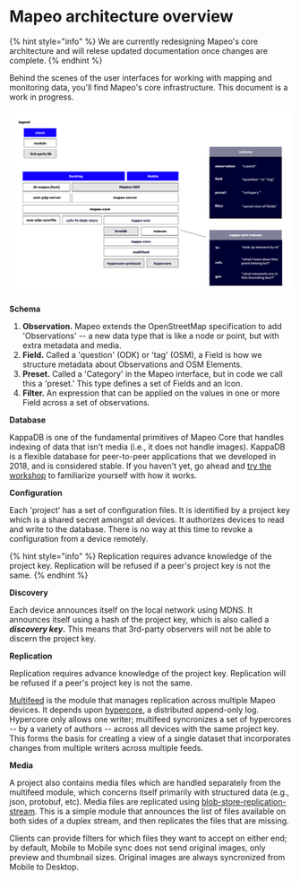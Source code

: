 # Mapeo architecture overview

{% hint style="info" %}
We are currently redesigning Mapeo's core architecture and will relese updated documentation once changes are complete.
{% endhint %}

Behind the scenes of the user interfaces for working with mapping and monitoring data, you'll find Mapeo's core infrastructure. This document is a work in progress.

[![Architecture Diagram September, 2020](https://github.com/digidem/mapeo-docs/raw/master/.gitbook/assets/frame-1-3-.png)](https://github.com/digidem/mapeo-docs/blob/master/.gitbook/assets/frame-1-3-.png)

**Schema**

1. **Observation.** Mapeo extends the OpenStreetMap specification to add 'Observations' -- a new data type that is like a node or point, but with extra metadata and media.
2. **Field.** Called a 'question' (ODK) or 'tag' (OSM), a Field is how we structure metadata about Observations and OSM Elements.
3. **Preset.** Called a 'Category' in the Mapeo interface, but in code we call this a 'preset.' This type defines a set of Fields and an Icon.
4. **Filter.** An expression that can be applied on the values in one or more Field across a set of observations.

**Database**

KappaDB is one of the fundamental primitives of Mapeo Core that handles indexing of data that isn't media (i.e., it does not handle images). KappaDB is a flexible database for peer-to-peer applications that we developed in 2018, and is considered stable. If you haven't yet, go ahead and [try the workshop](https://github.com/kappa-db/workshop) to familiarize yourself with how it works.

**Configuration**

Each 'project' has a set of configuration files. It is identified by a project key which is a shared secret amongst all devices. It authorizes devices to read and write to the database. There is no way at this time to revoke a configuration from a device remotely.&#x20;

{% hint style="info" %}
Replication requires advance knowledge of the project key. Replication will be refused if a peer's project key is not the same.
{% endhint %}

**Discovery**

Each device announces itself on the local network using MDNS. It announces itself using a hash of the project key, which is also called a _**discovery key**_**.** This means that 3rd-party observers will not be able to discern the project key.

**Replication**

Replication requires advance knowledge of the project key. Replication will be refused if a peer's project key is not the same.

[Multifeed](https://github.com/kappa-db/multifeed) is the module that manages replication across multiple Mapeo devices. It depends upon [hypercore](https://github.com/mafintosh/hypercore), a distributed append-only log. Hypercore only allows one writer; multifeed syncronizes a set of hypercores -- by a variety of authors -- across all devices with the same project key. This forms the basis for creating a view of a single dataset that incorporates changes from multiple writers across multiple feeds.

**Media**

A project also contains media files which are handled separately from the multifeed module, which concerns itself primarily with structured data (e.g., json, protobuf, etc). Media files are replicated using [blob-store-replication-stream](https://npmjs.com/blob-store-replication-stream). This is a simple module that announces the list of files available on both sides of a duplex stream, and then replicates the files that are missing.

Clients can provide filters for which files they want to accept on either end; by default, Mobile to Mobile sync does not send original images, only preview and thumbnail sizes. Original images are always syncronized from Mobile to Desktop.

